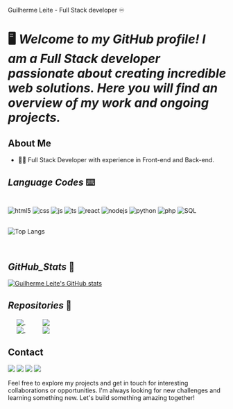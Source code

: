 Guilherme Leite - Full Stack developer ♾️

# 🖥️ *Welcome to my GitHub profile! I am a Full Stack developer passionate about creating incredible web solutions. Here you will find an overview of my work and ongoing projects.*
## About Me

- 👨‍💻 Full Stack Developer with experience in Front-end and Back-end.



## __*Language Codes*__ ⌨️

<div style="display: inline_block"> <br/>
  <img align="center" alt="html5" src="https://img.shields.io/badge/HTML5-E34F26?style=for-the-badge&logo=html5&logoColor=white" />
  <img align="center" alt="css" src="https://img.shields.io/badge/CSS3-1572B6?style=for-the-badge&logo=css3&logoColor=white" />
  <img align="center" alt="js" src="https://img.shields.io/badge/JavaScript-F7DF1E?style=for-the-badge&logo=javascript&logoColor=black" />
  <img align="center" alt="ts" src="https://img.shields.io/badge/TypeScript-007ACC?style=for-the-badge&logo=typescript&logoColor=white" />
  <img align="center" alt="react" src="https://img.shields.io/badge/React-20232A?style=for-the-badge&logo=react&logoColor=61DAFB" />
  <img align="center" alt="nodejs" src="https://img.shields.io/badge/Node.js-43853D?style=for-the-badge&logo=node.js&logoColor=white" />
  <img align="center" alt="python" src="https://img.shields.io/badge/Python-2D2C2C?style=for-the-badge&logo=python&logoColor=white" />
  <img align="center" alt="php" src="https://img.shields.io/badge/PHP-777BB4?style=for-the-badge&logo=php&logoColor=white" />
  <img align="center" alt="SQL" src="https://img.shields.io/badge/mysql-%00000F.svg?style=for-the-badge&logo=mysql&logoColor=white"/>
  

</div>

<br/>

![Top Langs](https://github-readme-stats.vercel.app/api/top-langs/?username=Leite23&theme=codeSTACKr&langs_count=8)

<br/>

## __*GitHub_Stats*__ 💾
[![Guilherme Leite's GitHub stats](https://github-readme-stats.vercel.app/api?username=anuraghazra&show_icons=true&theme=codeSTACKr&locale=en)](https://github.com/Leite23)

## __*Repositories*__ 💾

<div style="display: inline_block">
<a style="margin: 10px 20px" href="https://github.com/Leite23/Js-Project">
  <img align="center" src="https://github-readme-stats.vercel.app/api/pin/?username=Leite23&repo=Js-Project&theme=codeSTACKr" />
</a>
  
<a style="margin: 10px 20px" href="https://github.com/Leite23/Form-React">
  <img align="center" src="https://github-readme-stats.vercel.app/api/pin/?username=Leite23&repo=Form-React&theme=codeSTACKr" />
  
</a>
  
 <div style="display: inline_block">
 <a style="margin: 10px 20px" href="https://github.com/Leite23/User-Home-Form">
    <img align="center" src="https://github-readme-stats.vercel.app/api/pin/?username=Leite23&repo=User-Home-Form&theme=codeSTACKr" />
   
   <a style="margin: 10px 20px" href="https://github.com/Leite23/Blues">
    <img align="center" src="https://github-readme-stats.vercel.app/api/pin/?username=Leite23&repo=Blues&theme=codeSTACKr" />

  </a>


## Contact

 
<div> 
  <a href="https://instagram.com/__leite_" target="_blank"><img src="https://img.shields.io/badge/-Instagram-%23E4405F?style=for-the-badge&logo=instagram&logoColor=white" target="_blank"></a>
 <a href="https://discord.gg/542022484929675275" target="_blank"><img src="https://img.shields.io/badge/Discord-7289DA?style=for-the-badge&logo=discord&logoColor=white" target="_blank"></a> 
  <a href = "mailto:guiroleite@gmail.com"><img src="https://img.shields.io/badge/-Gmail-ff0000?style=for-the-badge&logo=gmail&logoColor=white" target="_blank"></a>
  <a href="https://www.linkedin.com/in/guilherme-leite-0147a0248/" target="_blank"><img src="https://img.shields.io/badge/-LinkedIn-%230077B5?style=for-the-badge&logo=linkedin&logoColor=white" target="_blank"></a> 
  
</div>

Feel free to explore my projects and get in touch for interesting collaborations or opportunities. I'm always looking for new challenges and learning something new. Let's build something amazing together!


